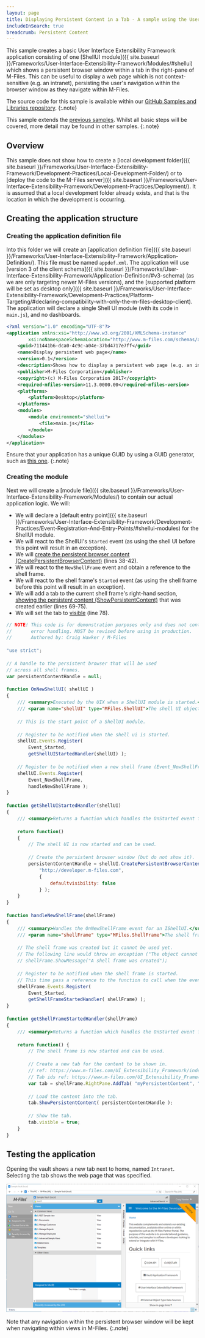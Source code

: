 ```yaml
---
layout: page
title: Displaying Persistent Content in a Tab - A sample using the User Interface Extensibility Framework
includeInSearch: true
breadcrumb: Persistent Content
---
```


This sample creates a basic User Interface Extensibility Framework application consisting of one [ShellUI module]({{ site.baseurl }}/Frameworks/User-Interface-Extensibility-Framework/Modules/#shellui) which shows a persistent browser window within a tab in the right-pane of M-Files.  This can be useful to display a web page which is not context-sensitive (e.g. an intranet), persisting the user's navigation within the browser window as they navigate within M-Files.

The source code for this sample is available within our <a href="https://github.com/M-Files/MFilesSamplesAndLibraries/tree/master/Samples/UIX%20Applications/DisplayPersistentWebPageInTab">GitHub Samples and Libraries repository</a>.
{:.note}

This sample extends the <a href="../">previous samples</a>.  Whilst all basic steps will be covered, more detail may be found in other samples.
{:.note}

## Overview

This sample does not show how to create a [local development folder]({{ site.baseurl }}/Frameworks/User-Interface-Extensibility-Framework/Development-Practices/Local-Development-Folder/) or to [deploy the code to the M-Files server]({{ site.baseurl }}/Frameworks/User-Interface-Extensibility-Framework/Development-Practices/Deployment/).  It is assumed that a local development folder already exists, and that is the location in which the development is occurring.

## Creating the application structure

### Creating the application definition file

Into this folder we will create an [application definition file]({{ site.baseurl }}/Frameworks/User-Interface-Extensibility-Framework/Application-Definition/).  This file must be named `appdef.xml`.  The application will use [version 3 of the client schema]({{ site.baseurl }}/Frameworks/User-Interface-Extensibility-Framework/Application-Definition/#v3-schema) (as we are only targeting newer M-Files versions), and the [supported platform will be set as desktop only]({{ site.baseurl }}/Frameworks/User-Interface-Extensibility-Framework/Development-Practices/Platform-Targeting/#declaring-compatibility-with-only-the-m-files-desktop-client).  The application will declare a single Shell UI module (with its code in `main.js`), and no dashboards.

```xml
<?xml version="1.0" encoding="UTF-8"?>
<application xmlns:xsi="http://www.w3.org/2001/XMLSchema-instance"
		xsi:noNamespaceSchemaLocation="http://www.m-files.com/schemas/appdef-client-v3.xsd">
	<guid>711441b6-dca0-4c9c-a04e-37bd4717e7ff</guid>	
	<name>Display persistent web page</name>
	<version>0.1</version>
	<description>Shows how to display a persistent web page (e.g. an intranet) in a tab.</description>
	<publisher>M-Files Corporation</publisher>
	<copyright>(c) M-Files Corporation 2017</copyright>
	<required-mfiles-version>11.3.0000.00</required-mfiles-version>
	<platforms>
		<platform>Desktop</platform>
	</platforms>
	<modules>
		<module environment="shellui">
			<file>main.js</file>
		</module>
	</modules>
</application>
```

Ensure that your application has a unique GUID by using a GUID generator, such as <a href="https://guidgenerator.com/">this one</a>.
{:.note}

### Creating the module

Next we will create a [module file]({{ site.baseurl }}/Frameworks/User-Interface-Extensibility-Framework/Modules/) to contain our actual application logic.  We will:

* We will declare a [default entry point]({{ site.baseurl }}/Frameworks/User-Interface-Extensibility-Framework/Development-Practices/Event-Registration-And-Entry-Points/#shellui-modules) for the ShellUI module.
* We will react to the ShellUI's `Started` event (as using the shell UI before this point will result in an exception).
* We will [create the persistent browser content (CreatePersistentBrowserContent)](https://www.m-files.com/UI_Extensibility_Framework/index.html#MFClientScript~IShellUI~CreatePersistentBrowserContent.html) (lines 38-42).
* We will react to the `NewShellFrame` event and obtain a reference to the shell frame.
* We will react to the shell frame's `Started` event (as using the shell frame before this point will result in an exception).
* We will add a tab to the current shell frame's right-hand section, [showing the persistent content (ShowPersistentContent)](https://www.m-files.com/UI_Extensibility_Framework/index.html#MFClientScript~IShellPaneTab~ShowPersistentContent.html) that was created earlier (lines 69-75).
* We will set the tab to [visible](https://www.m-files.com/UI_Extensibility_Framework/index.html#MFClientScript~IShellPaneTab~Visible.html) (line 78).

```javascript
// NOTE! This code is for demonstration purposes only and does not contain any kind of
// 		 error handling. MUST be revised before using in production.
//		 Authored by: Craig Hawker / M-Files

"use strict";

// A handle to the persistent browser that will be used
// across all shell frames.
var persistentContentHandle = null;

function OnNewShellUI( shellUI )
{
	/// <summary>Executed by the UIX when a ShellUI module is started.</summary>
	/// <param name="shellUI" type="MFiles.ShellUI">The shell UI object which was created.</param>
 
	// This is the start point of a ShellUI module.
 
	// Register to be notified when the shell ui is started.
	shellUI.Events.Register(
		Event_Started,
		getShellUIStartedHandler(shellUI) );
 
	// Register to be notified when a new shell frame (Event_NewShellFrame) is created.
	shellUI.Events.Register(
		Event_NewShellFrame,
		handleNewShellFrame );
}

function getShellUIStartedHandler(shellUI)
{
	/// <summary>Returns a function which handles the OnStarted event for an IShellUI.</summary>

	return function()
	{
		// The shell UI is now started and can be used.

		// Create the persistent browser window (but do not show it).
		persistentContentHandle = shellUI.CreatePersistentBrowserContent(
			"http://developer.m-files.com",
			{
				defaultvisibility: false
			} );
	}
}

function handleNewShellFrame(shellFrame)
{
	/// <summary>Handles the OnNewShellFrame event for an IShellUI.</summary>
	/// <param name="shellFrame" type="MFiles.ShellFrame">The shell frame object which was created.</param>
 
	// The shell frame was created but it cannot be used yet.
	// The following line would throw an exception ("The object cannot be accessed, because it is not ready."):
	// shellFrame.ShowMessage("A shell frame was created");
 
	// Register to be notified when the shell frame is started.
	// This time pass a reference to the function to call when the event is fired.
	shellFrame.Events.Register(
		Event_Started,
		getShellFrameStartedHandler( shellFrame) );
}
 
function getShellFrameStartedHandler(shellFrame)
{
	/// <summary>Returns a function which handles the OnStarted event for an IShellFrame.</summary>
 
	return function() {
		// The shell frame is now started and can be used.
		
		// Create a new tab for the content to be shown in.
		// ref: https://www.m-files.com/UI_Extensibility_Framework/index.html#MFClientScript~IShellPaneContainer~AddTab.html
		// Tab ids ref: https://www.m-files.com/UI_Extensibility_Framework/#SidePaneTabs.html
		var tab = shellFrame.RightPane.AddTab( "myPersistentContent", "Intranet", "_last" );

		// Load the content into the tab.
		tab.ShowPersistentContent( persistentContentHandle );

		// Show the tab.
		tab.visible = true;
	}
}
```

## Testing the application

Opening the vault shows a new tab next to home, named `Intranet`.  Selecting the tab shows the web page that was specified.

![Intranet tab selected](intranet-tab-selected.png)

Note that any navigation within the persistent browser window will be kept when navigating within views in M-Files.
{:.note}

